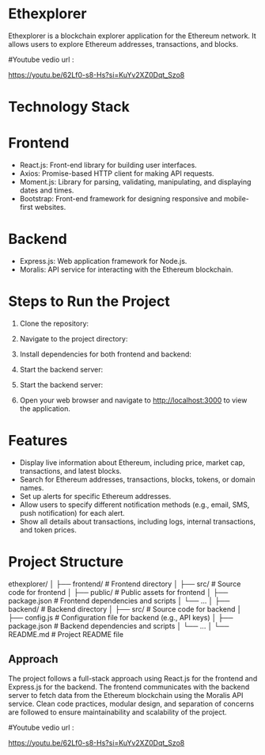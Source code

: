 # Ethexplorer

Ethexplorer is a blockchain explorer application for the Ethereum network. It allows users to explore Ethereum addresses, transactions, and blocks.

#Youtube vedio url :

https://youtu.be/62Lf0-s8-Hs?si=KuYv2XZ0Dqt_Szo8

# Technology Stack

# Frontend
- React.js: Front-end library for building user interfaces.
- Axios: Promise-based HTTP client for making API requests.
- Moment.js: Library for parsing, validating, manipulating, and displaying dates and times.
- Bootstrap: Front-end framework for designing responsive and mobile-first websites.

# Backend
- Express.js: Web application framework for Node.js.
- Moralis: API service for interacting with the Ethereum blockchain.

# Steps to Run the Project

1. Clone the repository:


2. Navigate to the project directory:


3. Install dependencies for both frontend and backend:


4. Start the backend server:


4. Start the backend server:


6. Open your web browser and navigate to [http://localhost:3000](http://localhost:3000) to view the application.

# Features

- Display live information about Ethereum, including price, market cap, transactions, and latest blocks.
- Search for Ethereum addresses, transactions, blocks, tokens, or domain names.
- Set up alerts for specific Ethereum addresses.
- Allow users to specify different notification methods (e.g., email, SMS, push notification) for each alert.
- Show all details about transactions, including logs, internal transactions, and token prices.

# Project Structure

ethexplorer/
│
├── frontend/ # Frontend directory
│ ├── src/ # Source code for frontend
│ ├── public/ # Public assets for frontend
│ ├── package.json # Frontend dependencies and scripts
│ └── ...
│
├── backend/ # Backend directory
│ ├── src/ # Source code for backend
│ ├── config.js # Configuration file for backend (e.g., API keys)
│ ├── package.json # Backend dependencies and scripts
│ └── ...
│
└── README.md # Project README file


## Approach

The project follows a full-stack approach using React.js for the frontend and Express.js for the backend. The frontend communicates with the backend server to fetch data from the Ethereum blockchain using the Moralis API service. Clean code practices, modular design, and separation of concerns are followed to ensure maintainability and scalability of the project.

#Youtube vedio url :

https://youtu.be/62Lf0-s8-Hs?si=KuYv2XZ0Dqt_Szo8
